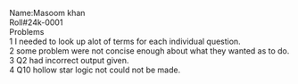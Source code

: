 Name:Masoom khan <br>
Roll#24k-0001 <br>
Problems <br>
1 I needed to look up alot of terms for each individual question. <br>
2 some problem were not concise enough about what they wanted as to do.<br>
3 Q2 had incorrect output given. <br>
4 Q10 hollow star logic not could not be made. 
